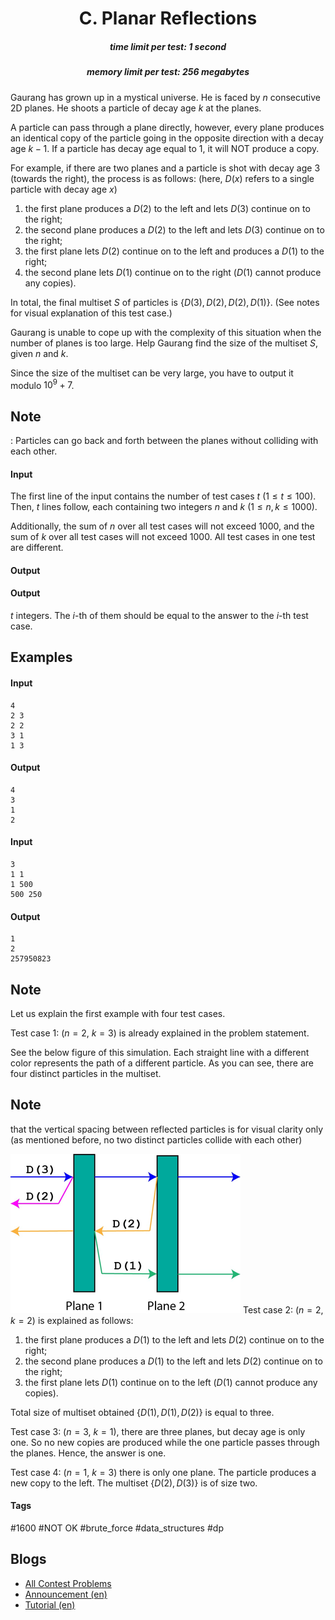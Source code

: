 <h1 style='text-align: center;'> C. Planar Reflections</h1>

<h5 style='text-align: center;'>time limit per test: 1 second</h5>
<h5 style='text-align: center;'>memory limit per test: 256 megabytes</h5>

Gaurang has grown up in a mystical universe. He is faced by $n$ consecutive 2D planes. He shoots a particle of decay age $k$ at the planes.

A particle can pass through a plane directly, however, every plane produces an identical copy of the particle going in the opposite direction with a decay age $k-1$. If a particle has decay age equal to $1$, it will NOT produce a copy.

For example, if there are two planes and a particle is shot with decay age $3$ (towards the right), the process is as follows: (here, $D(x)$ refers to a single particle with decay age $x$) 

1. the first plane produces a $D(2)$ to the left and lets $D(3)$ continue on to the right;
2. the second plane produces a $D(2)$ to the left and lets $D(3)$ continue on to the right;
3. the first plane lets $D(2)$ continue on to the left and produces a $D(1)$ to the right;
4. the second plane lets $D(1)$ continue on to the right ($D(1)$ cannot produce any copies).

In total, the final multiset $S$ of particles is $\{D(3), D(2), D(2), D(1)\}$. (See notes for visual explanation of this test case.)

Gaurang is unable to cope up with the complexity of this situation when the number of planes is too large. Help Gaurang find the size of the multiset $S$, given $n$ and $k$.

Since the size of the multiset can be very large, you have to output it modulo $10^9+7$.

## Note

: Particles can go back and forth between the planes without colliding with each other.

#### Input

The first line of the input contains the number of test cases $t$ ($1 \le t \le 100$). Then, $t$ lines follow, each containing two integers $n$ and $k$ ($1 \le n, k \le 1000$). 

Additionally, the sum of $n$ over all test cases will not exceed $1000$, and the sum of $k$ over all test cases will not exceed $1000$. All test cases in one test are different.

#### Output

#### Output

 $t$ integers. The $i$-th of them should be equal to the answer to the $i$-th test case.

## Examples

#### Input


```text
4
2 3
2 2
3 1
1 3
```
#### Output


```text
4
3
1
2
```
#### Input


```text
3
1 1
1 500
500 250
```
#### Output


```text
1
2
257950823
```
## Note

Let us explain the first example with four test cases. 

Test case 1: ($n = 2$, $k = 3$) is already explained in the problem statement.

See the below figure of this simulation. Each straight line with a different color represents the path of a different particle. As you can see, there are four distinct particles in the multiset. 
## Note

 that the vertical spacing between reflected particles is for visual clarity only (as mentioned before, no two distinct particles collide with each other)

 ![](images/7d007685aedd02b4ab90f70bf4cbd9b48bad1524.png) Test case 2: ($n = 2$, $k = 2$) is explained as follows:

1. the first plane produces a $D(1)$ to the left and lets $D(2)$ continue on to the right;
2. the second plane produces a $D(1)$ to the left and lets $D(2)$ continue on to the right;
3. the first plane lets $D(1)$ continue on to the left ($D(1)$ cannot produce any copies).

Total size of multiset obtained $\{D(1), D(1), D(2)\}$ is equal to three.

Test case 3: ($n = 3$, $k = 1$), there are three planes, but decay age is only one. So no new copies are produced while the one particle passes through the planes. Hence, the answer is one.

Test case 4: ($n = 1$, $k = 3$) there is only one plane. The particle produces a new copy to the left. The multiset $\{D(2), D(3)\}$ is of size two.



#### Tags 

#1600 #NOT OK #brute_force #data_structures #dp 

## Blogs
- [All Contest Problems](../CodeCraft-21_and_Codeforces_Round_711_(Div._2).md)
- [Announcement (en)](../blogs/Announcement_(en).md)
- [Tutorial (en)](../blogs/Tutorial_(en).md)
